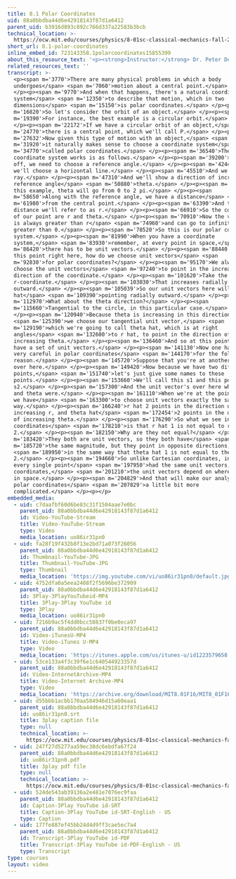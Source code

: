 ```yaml
---
title: 8.1 Polar Coordinates
uid: 88a0bbdba44d6e42918143f87d1a6412
parent_uid: b3916d893c892c766d337a22583b3bcb
technical_location: >-
  https://ocw.mit.edu/courses/physics/8-01sc-classical-mechanics-fall-2016/week-3-circular-motion/8.1-polar-coordinates/8.1-polar-coordinates
short_url: 8.1-polar-coordinates
inline_embed_id: 723143358.1polarcoordinates15855399
about_this_resource_text: '<p><strong>Instructor:</strong> Dr. Peter Dourmashkin</p>'
related_resources_text: ''
transcript: >-
  <p><span m='3770'>There are many physical problems in which a body
  undergoes</span> <span m='7060'>motion about a central point.</span>
  </p><p><span m='9770'>And when that happens, there's a natural coordinate
  system</span> <span m='12350'>to describe that motion, which in two
  dimensions</span> <span m='15150'>is polar coordinates.</span> </p><p><span
  m='16820'>So let's consider the orbit of an object.</span> </p><p><span
  m='19390'>For instance, the best example is a circular orbit.</span>
  </p><p><span m='22172'>If we have a circular orbit of an object,</span> <span
  m='24770'>there is a central point, which we'll call P.</span> </p><p><span
  m='27632'>Now given this type of motion with an object,</span> <span
  m='31920'>it naturally makes sense to choose a coordinate system</span> <span
  m='34770'>called polar coordinates.</span> </p><p><span m='36540'>The way that
  coordinate system works is as follows.</span> </p><p><span m='39200'>First
  off, we need to choose a reference angle.</span> </p><p><span m='42440'>And so
  we'll choose a horizontal line.</span> </p><p><span m='45510'>And we'll draw a
  ray.</span> </p><p><span m='47310'>And we'll show a direction of increasing
  reference angle</span> <span m='50880'>theta.</span> </p><p><span m='52140'>In
  this example, theta will go from 0 to 2 pi.</span> </p><p><span
  m='58650'>Along with the reference angle, we have a distance</span> <span
  m='61980'>from the central point.</span> </p><p><span m='63390'>And that
  distance we'll refer to as r.</span> </p><p><span m='66910'>So the coordinates
  of our point are r and theta.</span> </p><p><span m='70910'>Now the variable r
  is always greater than r</span> <span m='74960'>and can go to infinity--
  greater than 0.</span> </p><p><span m='78520'>So this is our polar coordinate
  system.</span> </p><p><span m='81990'>When you have a coordinate
  system,</span> <span m='83930'>remember, at every point in space,</span> <span
  m='86420'>there has to be unit vectors.</span> </p><p><span m='88440'>So at
  this point right here, how do we choose unit vectors</span> <span
  m='92830'>for polar coordinates?</span> </p><p><span m='95170'>We always
  choose the unit vectors</span> <span m='97240'>to point in the increasing
  direction of the coordinate.</span> </p><p><span m='101620'>Take the
  r-coordinate.</span> </p><p><span m='103030'>That increases radially
  outward.</span> </p><p><span m='105039'>So our unit vectors here will have a r
  hat</span> <span m='109390'>pointing radially outward.</span> </p><p><span
  m='112970'>What about the theta direction?</span> </p><p><span
  m='115660'>Tangential to the circle, in this particular case.</span>
  </p><p><span m='120940'>Because theta is increasing in this direction,</span>
  <span m='125390'>we choose our tangential unit vector,</span> <span
  m='129190'>which we're going to call theta hat, which is at right
  angles</span> <span m='132600'>to r hat, to point in the direction of
  increasing theta.</span> </p><p><span m='136460'>And so at this point, we now
  have a set of unit vectors.</span> </p><p><span m='141130'>Now one has to be
  very careful in polar coordinates</span> <span m='144170'>for the following
  reason.</span> </p><p><span m='145720'>Suppose that you're at another point
  over here.</span> </p><p><span m='149420'>Now because we have two different
  points,</span> <span m='151740'>let's just give some names to these
  points.</span> </p><p><span m='153660'>We'll call this s1 and this point
  s2.</span> </p><p><span m='157300'>And the unit vector's over here where r1
  and theta were.</span> </p><p><span m='161110'>When we're at the point as 2,
  we have</span> <span m='163300'>to choose unit vectors exactly the same
  way.</span> </p><p><span m='166240'>r hat 2 points in the direction of
  increasing r, and theta hat</span> <span m='172454'>2 points in the direction
  of increasing theta.</span> </p><p><span m='176290'>So what we see in polar
  coordinates</span> <span m='178210'>is that r hat 1 is not equal to r hat
  2.</span> </p><p><span m='182150'>Why are they not equal?</span> </p><p><span
  m='183420'>They both are unit vectors, so they both have</span> <span
  m='185720'>the same magnitude, but they point in opposite directions,</span>
  <span m='189950'>in the same way that theta hat 1 is not equal to theta hat
  2.</span> </p><p><span m='194660'>So unlike Cartesian coordinates, in which at
  every single point</span> <span m='197950'>had the same unit vectors, in polar
  coordinates,</span> <span m='201210'>the unit vectors depend on where you are
  in space.</span> </p><p><span m='204829'>And that will make our analysis on
  polar coordinates</span> <span m='207829'>a little bit more
  complicated.</span> </p><p></p>
embedded_media:
  - uid: c7daafbf60d6be83c31f1504aae7e0bc
    parent_uid: 88a0bbdba44d6e42918143f87d1a6412
    id: Video-YouTube-Stream
    title: Video-YouTube-Stream
    type: Video
    media_location: uo86ir31pn0
  - uid: fa28f19f432b8f13e2bd71a073f26056
    parent_uid: 88a0bbdba44d6e42918143f87d1a6412
    id: Thumbnail-YouTube-JPG
    title: Thumbnail-YouTube-JPG
    type: Thumbnail
    media_location: 'https://img.youtube.com/vi/uo86ir31pn0/default.jpg'
  - uid: 4752dfa0a5eea2408f2f5696be372909
    parent_uid: 88a0bbdba44d6e42918143f87d1a6412
    id: 3Play-3PlayYouTubeid-MP4
    title: 3Play-3Play YouTube id
    type: 3Play
    media_location: uo86ir31pn0
  - uid: 7216b9ac5f4dd0bcc58837f0be0eca97
    parent_uid: 88a0bbdba44d6e42918143f87d1a6412
    id: Video-iTunesU-MP4
    title: Video-iTunes U-MP4
    type: Video
    media_location: 'https://itunes.apple.com/us/itunes-u/id1223579658'
  - uid: 53ce133a4f3c39f6e1c640544923357d
    parent_uid: 88a0bbdba44d6e42918143f87d1a6412
    id: Video-InternetArchive-MP4
    title: Video-Internet Archive-MP4
    type: Video
    media_location: 'https://archive.org/download/MIT8.01F16/MIT8_01F16_L08v01_360p.mp4'
  - uid: d55bbb1acbb170aa584946d15a60eaa1
    parent_uid: 88a0bbdba44d6e42918143f87d1a6412
    id: uo86ir31pn0.srt
    title: 3play caption file
    type: null
    technical_location: >-
      https://ocw.mit.edu/courses/physics/8-01sc-classical-mechanics-fall-2016/week-3-circular-motion/8.1-polar-coordinates/8.1-polar-coordinates/uo86ir31pn0.srt
  - uid: 247f27d5277aa59ec38dc6ebdfa67f24
    parent_uid: 88a0bbdba44d6e42918143f87d1a6412
    id: uo86ir31pn0.pdf
    title: 3play pdf file
    type: null
    technical_location: >-
      https://ocw.mit.edu/courses/physics/8-01sc-classical-mechanics-fall-2016/week-3-circular-motion/8.1-polar-coordinates/8.1-polar-coordinates/uo86ir31pn0.pdf
  - uid: 524de543ab39136a2e481e7076ec9faa
    parent_uid: 88a0bbdba44d6e42918143f87d1a6412
    id: Caption-3Play YouTube id-SRT
    title: Caption-3Play YouTube id-SRT-English - US
    type: Caption
  - uid: 177fe887ef45bb24d4d9ff3cae5ec7a4
    parent_uid: 88a0bbdba44d6e42918143f87d1a6412
    id: Transcript-3Play YouTube id-PDF
    title: Transcript-3Play YouTube id-PDF-English - US
    type: Transcript
type: courses
layout: video
---
```

